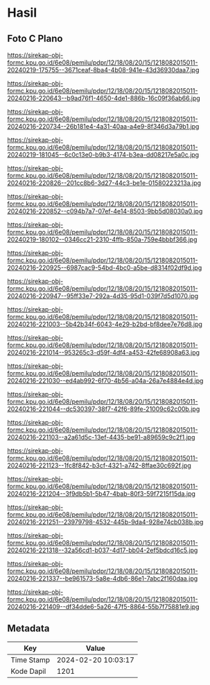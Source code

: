 # Hasil

## Foto C Plano

https://sirekap-obj-formc.kpu.go.id/6e08/pemilu/pdpr/12/18/08/20/15/1218082015011-20240219-175755--3671ceaf-8ba4-4b08-941e-43d36930daa7.jpg

https://sirekap-obj-formc.kpu.go.id/6e08/pemilu/pdpr/12/18/08/20/15/1218082015011-20240216-220643--b9ad76f1-4650-4de1-886b-16c09f36ab66.jpg

https://sirekap-obj-formc.kpu.go.id/6e08/pemilu/pdpr/12/18/08/20/15/1218082015011-20240216-220734--26b181e4-4a31-40aa-a4e9-8f346d3a79b1.jpg

https://sirekap-obj-formc.kpu.go.id/6e08/pemilu/pdpr/12/18/08/20/15/1218082015011-20240219-181045--6c0c13e0-b9b3-4174-b3ea-dd08217e5a0c.jpg

https://sirekap-obj-formc.kpu.go.id/6e08/pemilu/pdpr/12/18/08/20/15/1218082015011-20240216-220826--201cc8b6-3d27-44c3-be1e-01580223213a.jpg

https://sirekap-obj-formc.kpu.go.id/6e08/pemilu/pdpr/12/18/08/20/15/1218082015011-20240216-220852--c094b7a7-07ef-4e14-8503-9bb5d08030a0.jpg

https://sirekap-obj-formc.kpu.go.id/6e08/pemilu/pdpr/12/18/08/20/15/1218082015011-20240219-180102--0346cc21-2310-4ffb-850a-759e4bbbf366.jpg

https://sirekap-obj-formc.kpu.go.id/6e08/pemilu/pdpr/12/18/08/20/15/1218082015011-20240216-220925--6987cac9-54bd-4bc0-a5be-d8314f02df9d.jpg

https://sirekap-obj-formc.kpu.go.id/6e08/pemilu/pdpr/12/18/08/20/15/1218082015011-20240216-220947--95ff33e7-292a-4d35-95d1-039f7d5d1070.jpg

https://sirekap-obj-formc.kpu.go.id/6e08/pemilu/pdpr/12/18/08/20/15/1218082015011-20240216-221003--5b42b34f-6043-4e29-b2bd-bf8dee7e76d8.jpg

https://sirekap-obj-formc.kpu.go.id/6e08/pemilu/pdpr/12/18/08/20/15/1218082015011-20240216-221014--953265c3-d59f-4df4-a453-42fe68908a63.jpg

https://sirekap-obj-formc.kpu.go.id/6e08/pemilu/pdpr/12/18/08/20/15/1218082015011-20240216-221030--ed4ab992-6f70-4b56-a04a-26a7e4884e4d.jpg

https://sirekap-obj-formc.kpu.go.id/6e08/pemilu/pdpr/12/18/08/20/15/1218082015011-20240216-221044--dc530397-38f7-42f6-89fe-21009c62c00b.jpg

https://sirekap-obj-formc.kpu.go.id/6e08/pemilu/pdpr/12/18/08/20/15/1218082015011-20240216-221103--a2a61d5c-13ef-4435-be91-a89659c9c2f1.jpg

https://sirekap-obj-formc.kpu.go.id/6e08/pemilu/pdpr/12/18/08/20/15/1218082015011-20240216-221123--1fc8f842-b3cf-4321-a742-8ffae30c692f.jpg

https://sirekap-obj-formc.kpu.go.id/6e08/pemilu/pdpr/12/18/08/20/15/1218082015011-20240216-221204--3f9db5b1-5b47-4bab-80f3-59f7215f15da.jpg

https://sirekap-obj-formc.kpu.go.id/6e08/pemilu/pdpr/12/18/08/20/15/1218082015011-20240216-221251--23979798-4532-445b-9da4-928e74cb038b.jpg

https://sirekap-obj-formc.kpu.go.id/6e08/pemilu/pdpr/12/18/08/20/15/1218082015011-20240216-221318--32a56cd1-b037-4d17-bb04-2ef5bdcd16c5.jpg

https://sirekap-obj-formc.kpu.go.id/6e08/pemilu/pdpr/12/18/08/20/15/1218082015011-20240216-221337--be961573-5a8e-4db6-86e1-7abc2f160daa.jpg

https://sirekap-obj-formc.kpu.go.id/6e08/pemilu/pdpr/12/18/08/20/15/1218082015011-20240216-221409--df34dde6-5a26-47f5-8864-55b7f75881e9.jpg


## Metadata

| Key        | Value               |
| ---------- | ------------------- |
| Time Stamp | 2024-02-20 10:03:17 |
| Kode Dapil | 1201                |



